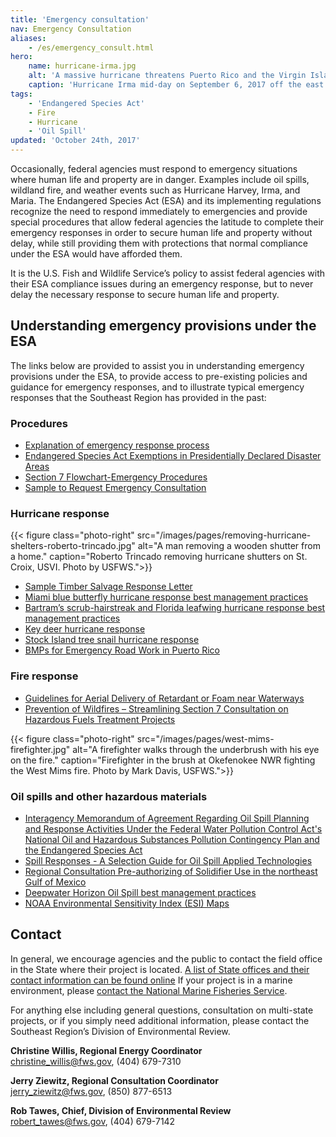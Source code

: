 ```yaml
---
title: 'Emergency consultation'
nav: Emergency Consultation
aliases:
    - /es/emergency_consult.html
hero:
    name: hurricane-irma.jpg
    alt: 'A massive hurricane threatens Puerto Rico and the Virgin Islands.'
    caption: 'Hurricane Irma mid-day on September 6, 2017 off the east coast of Puerto Rico. <a href="https://flic.kr/p/XcPJxQ">Satellite Image</a> by NOAA GOES-16.'
tags:
    - 'Endangered Species Act'
    - Fire
    - Hurricane
    - 'Oil Spill'
updated: 'October 24th, 2017'
---
```


Occasionally, federal agencies must respond to emergency situations where human life and property are in danger.  Examples include oil spills, wildland fire, and weather events such as Hurricane Harvey, Irma, and Maria.  The Endangered Species Act (ESA) and its implementing regulations recognize the need to respond immediately to emergencies and provide special procedures that allow federal agencies the latitude to complete their emergency responses in order to secure human life and property without delay, while still providing them with protections that normal compliance under the ESA would have afforded them.

It is the U.S. Fish and Wildlife Service’s policy to assist federal agencies with their  ESA compliance issues during an emergency response, but to never delay the necessary response to secure human life and property.

## Understanding emergency provisions under the ESA

The links below are provided to assist you in understanding emergency provisions under the ESA, to provide access to pre-existing policies and guidance for emergency responses, and to illustrate typical emergency responses that the Southeast Region has provided in the past:

### Procedures

- [Explanation of emergency response process](/pdf/guidelines/emergency-consultation-process.pdf)
- [Endangered Species Act Exemptions in Presidentially Declared Disaster Areas](/pdf/guidelines/endangered-species-act-exemptions-for-disasters.pdf)
- [Section 7 Flowchart-Emergency Procedures](/pdf/guidelines/section-7-flowchart-emergency.pdf)
- [Sample to Request Emergency Consultation](/pdf/guidelines/request-emergency-consultation-sample.pdf)

### Hurricane response

{{< figure class="photo-right" src="/images/pages/removing-hurricane-shelters-roberto-trincado.jpg" alt="A man removing a wooden shutter from a home." caption="Roberto Trincado removing hurricane shutters on St. Croix, USVI.  Photo by USFWS.">}}

- [Sample Timber Salvage Response Letter](/pdf/guidelines/salvage-timber-mississippi.pdf)
- [Miami blue butterfly hurricane response best management practices](/pdf/best-management-practice/miami-blue-butterfly-hurricane-response.pdf)
- [Bartram’s scrub-hairstreak and Florida leafwing hurricane response best management practices](/pdf/best-management-practice/bartrams-scrub-and-florida-leafwing-hurricane-response.pdf)
- [Key deer hurricane response](/pdf/best-management-practice/key-deer-hurricane-response.pdf)
- [Stock Island tree snail hurricane response](/pdf/best-management-practice/stock-island-tree-snail-hurricane-response.pdf)
- [BMPs for Emergency Road Work in Puerto Rico](/pdf/guidelines/puerto-rico-emergency-road-repair.pdf)

### Fire response

- [Guidelines for Aerial Delivery of Retardant or Foam near Waterways](/pdf/guidelines/retardant-use-plan.pdf)
- [Prevention of Wildfires &ndash; Streamlining Section 7 Consultation on Hazardous Fuels Treatment Projects](/pdf/guidelines/streamlining-hazardous-fuels-reduction.pdf)

{{< figure class="photo-right" src="/images/pages/west-mims-firefighter.jpg" alt="A firefighter walks through the underbrush with his eye on the fire." caption="Firefighter in the brush at Okefenokee NWR fighting the West Mims fire.  Photo by Mark Davis, USFWS.">}}

### Oil spills and other hazardous materials

- [Interagency Memorandum of Agreement Regarding Oil Spill Planning and Response Activities Under the Federal Water Pollution Control Act's National Oil and Hazardous Substances Pollution Contingency Plan and the Endangered Species Act](/pdf/memo/oil-spill-contingency.pdf)
- [Spill Responses - A Selection Guide for Oil Spill Applied Technologies](/pdf/guidelines/selection-guide-oil-spill-applied-technologies-volume-I.pdf)
- [Regional Consultation Pre-authorizing of Solidifier Use in the northeast Gulf of Mexico](/pdf/guidelines/solidifiers.pdf)
- [Deepwater Horizon Oil Spill best management practices](/pdf/best-management-practice/deepwater-horizon-appendix-e.pdf)
- [NOAA Environmental Sensitivity Index (ESI) Maps](https://response.restoration.noaa.gov/esi)

## Contact

In general, we encourage agencies and the public to contact the field office in the State where their project is located.  [A list of State offices and their contact information can be found online](https://www.fws.gov/offices/)  If your project is in a marine environment, please [contact the National Marine Fisheries Service](http://sero.nmfs.noaa.gov/protected_resources/section_7/emergency_consultation/index.html).

For anything else including general questions, consultation on multi-state projects, or if you simply need additional information, please contact the Southeast Region’s Division of Environmental Review.

**Christine Willis, Regional Energy Coordinator**  
[christine_willis@fws.gov](mailto:christine_willis@fws.gov), (404) 679-7310  

**Jerry Ziewitz, Regional Consultation Coordinator**  
[jerry_ziewitz@fws.gov](mailto:jerry_ziewitz@fws.gov), (850) 877-6513

**Rob Tawes, Chief, Division of Environmental Review**  
[robert_tawes@fws.gov](mailto:robert_tawes@fws.gov), (404) 679-7142
